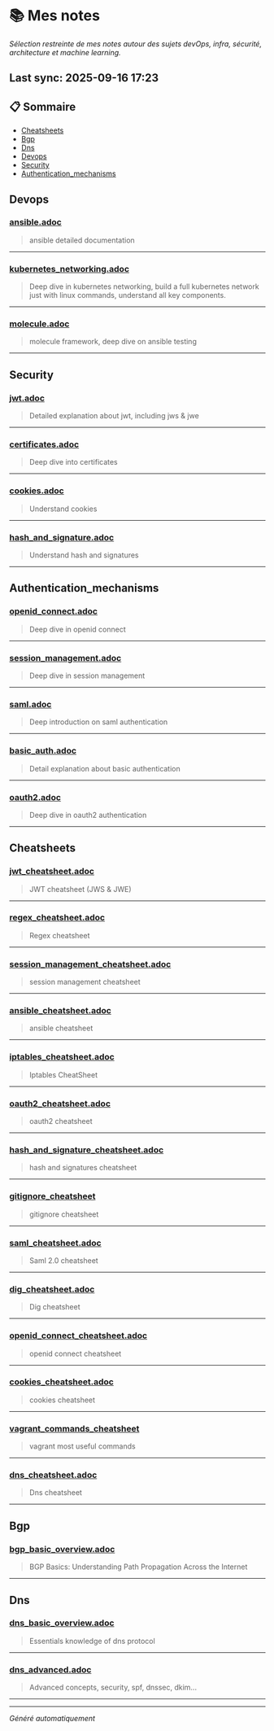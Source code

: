 # 📚 Mes notes  
*Sélection restreinte de mes notes autour des sujets devOps, infra, sécurité, architecture et machine learning.*

## Last sync: 2025-09-16 17:23


## 📋 Sommaire

- [Cheatsheets](#cheatsheets)
- [Bgp](#bgp)
- [Dns](#dns)
- [Devops](#devops)
- [Security](#security)
- [Authentication_mechanisms](#authentication_mechanisms)


## Devops

### [ansible.adoc](devops/ansible.adoc)
> ansible detailed documentation

---
### [kubernetes_networking.adoc](devops/kubernetes_networking.adoc)
> Deep dive in kubernetes networking, build a full kubernetes network just with linux commands, understand all key components.

---
### [molecule.adoc](devops/molecule.adoc)
> molecule framework, deep dive on ansible testing

---

## Security

### [jwt.adoc](security/jwt.adoc)
> Detailed explanation about jwt, including jws & jwe

---
### [certificates.adoc](security/certificates.adoc)
> Deep dive into certificates

---
### [cookies.adoc](security/cookies.adoc)
> Understand cookies

---
### [hash_and_signature.adoc](security/hash_and_signature.adoc)
> Understand hash and signatures

---

## Authentication_mechanisms

### [openid_connect.adoc](security/authentication_mechanisms/openid_connect.adoc)
> Deep dive in openid connect

---
### [session_management.adoc](security/authentication_mechanisms/session_management.adoc)
> Deep dive in session management

---
### [saml.adoc](security/authentication_mechanisms/saml.adoc)
> Deep introduction on saml authentication

---
### [basic_auth.adoc](security/authentication_mechanisms/basic_auth.adoc)
> Detail explanation about basic authentication

---
### [oauth2.adoc](security/authentication_mechanisms/oauth2.adoc)
> Deep dive in oauth2 authentication

---

## Cheatsheets

### [jwt_cheatsheet.adoc](cheatsheets/jwt_cheatsheet.adoc)
> JWT cheatsheet (JWS & JWE)

---
### [regex_cheatsheet.adoc](cheatsheets/regex_cheatsheet.adoc)
> Regex cheatsheet

---
### [session_management_cheatsheet.adoc](cheatsheets/session_management_cheatsheet.adoc)
> session management cheatsheet

---
### [ansible_cheatsheet.adoc](cheatsheets/ansible_cheatsheet.adoc)
> ansible cheatsheet

---
### [iptables_cheatsheet.adoc](cheatsheets/iptables_cheatsheet.adoc)
> Iptables CheatSheet

---
### [oauth2_cheatsheet.adoc](cheatsheets/oauth2_cheatsheet.adoc)
> oauth2 cheatsheet

---
### [hash_and_signature_cheatsheet.adoc](cheatsheets/hash_and_signature_cheatsheet.adoc)
> hash and signatures cheatsheet

---
### [gitignore_cheatsheet](cheatsheets/gitignore_cheatsheet)
> gitignore cheatsheet

---
### [saml_cheatsheet.adoc](cheatsheets/saml_cheatsheet.adoc)
> Saml 2.0 cheatsheet

---
### [dig_cheatsheet.adoc](cheatsheets/dig_cheatsheet.adoc)
> Dig cheatsheet

---
### [openid_connect_cheatsheet.adoc](cheatsheets/openid_connect_cheatsheet.adoc)
> openid connect cheatsheet

---
### [cookies_cheatsheet.adoc](cheatsheets/cookies_cheatsheet.adoc)
> cookies cheatsheet

---
### [vagrant_commands_cheatsheet](cheatsheets/vagrant_commands_cheatsheet)
> vagrant most useful commands

---
### [dns_cheatsheet.adoc](cheatsheets/dns_cheatsheet.adoc)
> Dns cheatsheet

---

## Bgp

### [bgp_basic_overview.adoc](networking/protocols/bgp/bgp_basic_overview.adoc)
> BGP Basics: Understanding Path Propagation Across the Internet

---

## Dns

### [dns_basic_overview.adoc](networking/protocols/dns/dns_basic_overview.adoc)
> Essentials knowledge of dns protocol

---
### [dns_advanced.adoc](networking/protocols/dns/dns_advanced.adoc)
> Advanced concepts, security, spf, dnssec, dkim...

---

---
_Généré automatiquement_